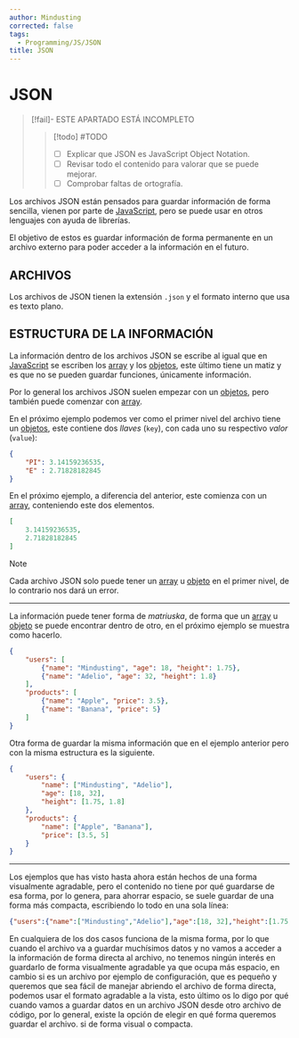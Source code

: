 ```yaml
---
author: Mindusting
corrected: false
tags:
  - Programming/JS/JSON
title: JSON
---
```


# JSON

> [!fail]- ESTE APARTADO ESTÁ INCOMPLETO
> > [!todo] #TODO
> > - [ ] Explicar que JSON es JavaScript Object Notation.
> > - [ ] Revisar todo el contenido para valorar que se puede mejorar.
> > - [ ] Comprobar faltas de ortografía.

Los archivos JSON están pensados para guardar información de forma sencilla, vienen por parte de [JavaScript](../js/js.md), pero se puede usar en otros lenguajes con ayuda de librerías.

El objetivo de estos es guardar información de forma permanente en un archivo externo para poder acceder a la información en el futuro.

## ARCHIVOS

Los archivos de JSON tienen la extensión `.json` y el formato interno que usa es texto plano.

## ESTRUCTURA DE LA INFORMACIÓN

La información dentro de los archivos JSON se escribe al igual que en [JavaScript](../js/js.md) se escriben los [array](../js/js_array.md) y los [objetos](../js/js_objects.md), este último tiene un matiz y es que no se pueden guardar funciones, únicamente información.

Por lo general los archivos JSON suelen empezar con un [objetos](../js/js_objects.md), pero también puede comenzar con [array](../js/js_array.md).

En el próximo ejemplo podemos ver como el primer nivel del archivo tiene un [objetos](../js/js_objects.md), este contiene dos *llaves* (`key`), con cada uno su respectivo *valor* (`value`):

```json
{
    "PI": 3.14159236535,
    "E" : 2.71828182845
}
```

En el próximo ejemplo, a diferencia del anterior, este comienza con un [array](../js/js_array.md), conteniendo este dos elementos.

```json
[
    3.14159236535,
    2.71828182845
]
```

>[!note]
>Cada archivo JSON solo puede tener un [array](../js/js_array.md) u [objeto](../js/js_objects.md) en el primer nivel, de lo contrario nos dará un error.

---

La información puede tener forma de *matriuska*, de forma que un [array](../js/js_array.md) u [objeto](../js/js_objects.md) se puede encontrar dentro de otro, en el próximo ejemplo se muestra como hacerlo.

```json
{
    "users": [
        {"name": "Mindusting", "age": 18, "height": 1.75},
        {"name": "Adelio", "age": 32, "height": 1.8}
    ],
    "products": [
        {"name": "Apple", "price": 3.5},
        {"name": "Banana", "price": 5}
    ]
}
```

Otra forma de guardar la misma información que en el ejemplo anterior pero con la misma estructura es la siguiente.

```json
{
    "users": {
        "name": ["Mindusting", "Adelio"],
        "age": [18, 32],
        "height": [1.75, 1.8]
    },
    "products": {
        "name": ["Apple", "Banana"],
        "price": [3.5, 5]
    }
}
```

---

Los ejemplos que has visto hasta ahora están hechos de una forma visualmente agradable, pero el contenido no tiene por qué guardarse de esa forma, por lo genera, para ahorrar espacio, se suele guardar de una forma más compacta, escribiendo lo todo en una sola línea:

```json
{"users":{"name":["Mindusting","Adelio"],"age":[18, 32],"height":[1.75, 1.8]},"products":{"name":["Apple", "Banana"],"price":[3.5,5]}}
```

En cualquiera de los dos casos funciona de la misma forma, por lo que cuando el archivo va a guardar muchísimos datos y no vamos a acceder a la información de forma directa al archivo, no tenemos ningún interés en guardarlo de forma visualmente agradable ya que ocupa más espacio, en cambio si es un archivo por ejemplo de configuración, que es pequeño y queremos que sea fácil de manejar abriendo el archivo de forma directa, podemos usar el formato agradable a la vista, esto último os lo digo por qué cuando vamos a guardar datos en un archivo JSON desde otro archivo de código, por lo general, existe la opción de elegir en qué forma queremos guardar el archivo. si de forma visual o compacta.
